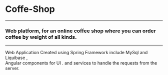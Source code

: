 # Coffe-Shop
<hr>
<h3>Web platform, for an online coffee shop where you can order coffee by weight of all kinds. </h3>

<hr>
Web Application Created using Spring Framework include MySql and Liquibase ,
<br>
Angular components for UI . and services to handle the requests from the server.
